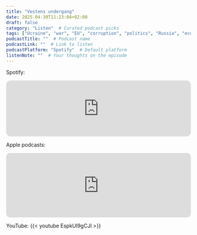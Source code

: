 ```yaml
---
title: "Vestens undergang"
date: 2025-04-30T11:23:04+02:00
draft: false
category: "Listen"  # Curated podcast picks
tags: ["Ucraine", "war", "EU", "corruption", "politics", "Russia", "economy", "democracy", "Norway", "elections"]
podcastTitle: ""  # Podcast name
podcastLink: ""  # Link to listen
podcastPlatform: "Spotify"  # Default platform
listenNote: ""  # Your thoughts on the episode
---
```

Spotify:
<iframe style="border-radius:12px" src="https://open.spotify.com/embed/episode/6wMJ28y6Qw9XkIh5V4atRE?utm_source=generator" width="100%" height="152" frameBorder="0" allowfullscreen="" allow="autoplay; clipboard-write; encrypted-media; fullscreen; picture-in-picture" loading="lazy"></iframe>

Apple podcasts:
<iframe allow="autoplay *; encrypted-media *; fullscreen *; clipboard-write" frameborder="0" height="175" style="width:100%;max-width:660px;overflow:hidden;border-radius:10px;" sandbox="allow-forms allow-popups allow-same-origin allow-scripts allow-storage-access-by-user-activation allow-top-navigation-by-user-activation" src="https://embed.podcasts.apple.com/mt/podcast/628-asle-toje-vestens-undergang/id1458178464?i=1000704540321"></iframe>

YouTube:
{{< youtube EspkUl9gCJI >}}